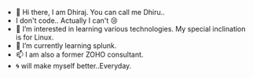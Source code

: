 - 👋 Hi there, I am Dhiraj. You can call me Dhiru..  
- I don't code.. Actually I can't :cry:
- 👀 I’m interested in learning various technologies. My special inclination is for Linux.
- 🌱 I’m currently learning splunk.
- 📫 I am also a former ZOHO consultant.
- :cyclone: will make myself better..Everyday. 

<!---
dhiraj2501/dhiraj2501 is a ✨ special ✨ repository because its `README.md` (this file) appears on your GitHub profile.
You can click the Preview link to take a look at your changes.
--->
